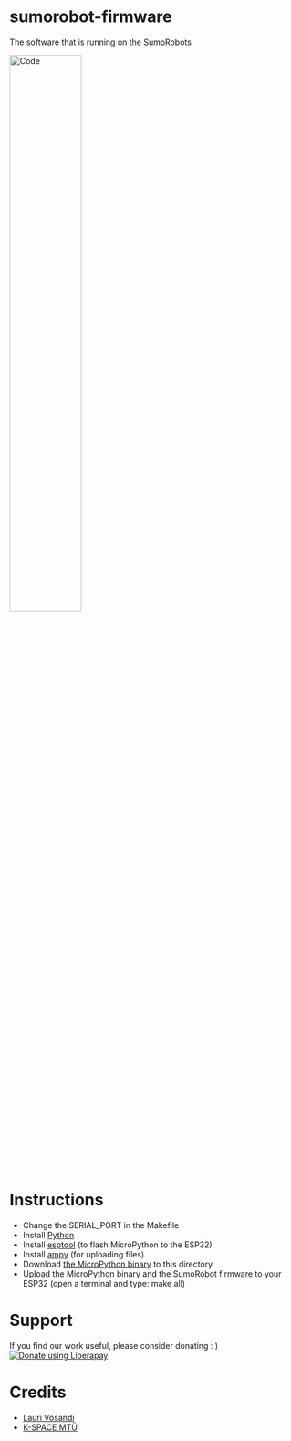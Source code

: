 # sumorobot-firmware

The software that is running on the SumoRobots

<img alt="Code" src="https://www.robokoding.com/assets/img/sumorobot_firmware.png" width="50%">

# Instructions
* Change the SERIAL_PORT in the Makefile
* Install [Python](https://www.python.org/downloads/)
* Install [esptool](https://github.com/espressif/esptool) (to flash MicroPython to the ESP32)
* Install [ampy](https://github.com/adafruit/ampy) (for uploading files)
* Download [the MicroPython binary](http://micropython.org/download#esp32) to this directory
* Upload the MicroPython binary and the SumoRobot firmware to your ESP32 (open a terminal and type: make all)

# Support
If you find our work useful, please consider donating : )  
[![Donate using Liberapay](https://liberapay.com/assets/widgets/donate.svg)](https://liberapay.com/robokoding/donate)  


# Credits
* [Lauri Võsandi](https://lauri.xn--vsandi-pxa.com/)
* [K-SPACE MTÜ](https://k-space.ee/)
